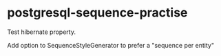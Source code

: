 # postgresql-sequence-practise
Test hibernate property.

Add option to SequenceStyleGenerator to prefer a "sequence per entity"
